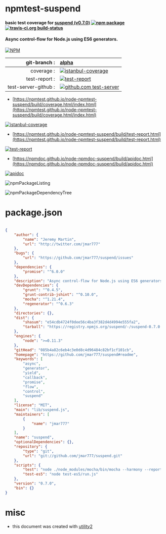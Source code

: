 # npmtest-suspend

#### basic test coverage for  [suspend (v0.7.0)](https://github.com/jmar777/suspend#readme)  [![npm package](https://img.shields.io/npm/v/npmtest-suspend.svg?style=flat-square)](https://www.npmjs.org/package/npmtest-suspend) [![travis-ci.org build-status](https://api.travis-ci.org/npmtest/node-npmtest-suspend.svg)](https://travis-ci.org/npmtest/node-npmtest-suspend)

#### Async control-flow for Node.js using ES6 generators.

[![NPM](https://nodei.co/npm/suspend.png?downloads=true&downloadRank=true&stars=true)](https://www.npmjs.com/package/suspend)

| git-branch : | [alpha](https://github.com/npmtest/node-npmtest-suspend/tree/alpha)|
|--:|:--|
| coverage : | [![istanbul-coverage](https://npmtest.github.io/node-npmtest-suspend/build/coverage.badge.svg)](https://npmtest.github.io/node-npmtest-suspend/build/coverage.html/index.html)|
| test-report : | [![test-report](https://npmtest.github.io/node-npmtest-suspend/build/test-report.badge.svg)](https://npmtest.github.io/node-npmtest-suspend/build/test-report.html)|
| test-server-github : | [![github.com test-server](https://npmtest.github.io/node-npmtest-suspend/GitHub-Mark-32px.png)](https://npmtest.github.io/node-npmtest-suspend/build/app/index.html) | | build-artifacts : | [![build-artifacts](https://npmtest.github.io/node-npmtest-suspend/glyphicons_144_folder_open.png)](https://github.com/npmtest/node-npmtest-suspend/tree/gh-pages/build)|

- [https://npmtest.github.io/node-npmtest-suspend/build/coverage.html/index.html](https://npmtest.github.io/node-npmtest-suspend/build/coverage.html/index.html)

[![istanbul-coverage](https://npmtest.github.io/node-npmtest-suspend/build/screenCapture.buildCi.browser.%252Ftmp%252Fbuild%252Fcoverage.lib.html.png)](https://npmtest.github.io/node-npmtest-suspend/build/coverage.html/index.html)

- [https://npmtest.github.io/node-npmtest-suspend/build/test-report.html](https://npmtest.github.io/node-npmtest-suspend/build/test-report.html)

[![test-report](https://npmtest.github.io/node-npmtest-suspend/build/screenCapture.buildCi.browser.%252Ftmp%252Fbuild%252Ftest-report.html.png)](https://npmtest.github.io/node-npmtest-suspend/build/test-report.html)

- [https://npmdoc.github.io/node-npmdoc-suspend/build/apidoc.html](https://npmdoc.github.io/node-npmdoc-suspend/build/apidoc.html)

[![apidoc](https://npmdoc.github.io/node-npmdoc-suspend/build/screenCapture.buildCi.browser.%252Ftmp%252Fbuild%252Fapidoc.html.png)](https://npmdoc.github.io/node-npmdoc-suspend/build/apidoc.html)

![npmPackageListing](https://npmtest.github.io/node-npmtest-suspend/build/screenCapture.npmPackageListing.svg)

![npmPackageDependencyTree](https://npmtest.github.io/node-npmtest-suspend/build/screenCapture.npmPackageDependencyTree.svg)



# package.json

```json

{
    "author": {
        "name": "Jeremy Martin",
        "url": "http://twitter.com/jmar777"
    },
    "bugs": {
        "url": "https://github.com/jmar777/suspend/issues"
    },
    "dependencies": {
        "promise": "^6.0.0"
    },
    "description": "Async control-flow for Node.js using ES6 generators.",
    "devDependencies": {
        "grunt": "^0.4.5",
        "grunt-contrib-jshint": "^0.10.0",
        "mocha": "^1.21.4",
        "regenerator": "^0.6.3"
    },
    "directories": {},
    "dist": {
        "shasum": "e54cdb4724f0dee56c4ba3f382d4d4994e555fa2",
        "tarball": "https://registry.npmjs.org/suspend/-/suspend-0.7.0.tgz"
    },
    "engines": {
        "node": ">=0.11.3"
    },
    "gitHead": "085b4a82c6eb4c3e0d8c4d96484c82bf1cf101cb",
    "homepage": "https://github.com/jmar777/suspend#readme",
    "keywords": [
        "async",
        "generator",
        "yield",
        "callback",
        "promise",
        "flow",
        "control",
        "suspend"
    ],
    "license": "MIT",
    "main": "lib/suspend.js",
    "maintainers": [
        {
            "name": "jmar777"
        }
    ],
    "name": "suspend",
    "optionalDependencies": {},
    "repository": {
        "type": "git",
        "url": "git://github.com/jmar777/suspend.git"
    },
    "scripts": {
        "test": "node ./node_modules/mocha/bin/mocha --harmony --reporter list",
        "test-es5": "node test-es5/run.js"
    },
    "version": "0.7.0",
    "bin": {}
}
```



# misc
- this document was created with [utility2](https://github.com/kaizhu256/node-utility2)
